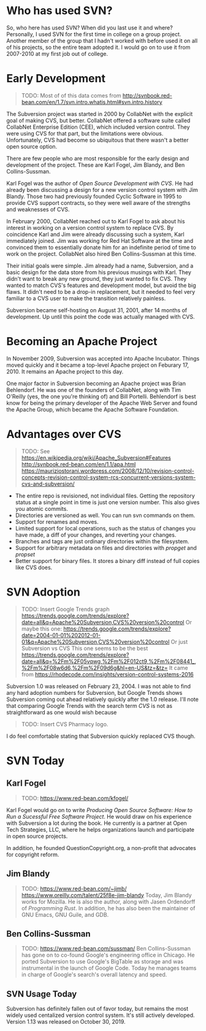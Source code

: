 # Who has used SVN?
So, who here has used SVN? When did you last use it and where? Personally, I used SVN for the first time in college on a group project. Another member of the group that I hadn't worked with before used it on all of his projects, so the entire team adopted it. I would go on to use it from 2007-2010 at my first job out of college.

# Early Development
> TODO: Most of of this data comes from http://svnbook.red-bean.com/en/1.7/svn.intro.whatis.html#svn.intro.history

The Subversion project was started in 2000 by CollabNet with the explicit goal of making CVS, but better. CollabNet offered a software suite called CollabNet Enterprise Edition (CEE), which included version control. They were using CVS for that part, but the limitations were obvious. Unfortunately, CVS had become so ubiquitous that there wasn't a better open source option.

There are few people who are most responsible for the early design and development of the project. These are Karl Fogel, Jim Blandy, and Ben Collins-Sussman.

Karl Fogel was the author of _Open Source Development with CVS_. He had already been discussing a design for a new version control system with Jim Blandy. Those two had previously founded Cyclic Software in 1995 to provide CVS support contracts, so they were well aware of the strengths and weaknesses of CVS.

In February 2000, CollabNet reached out to Karl Fogel to ask about his interest in working on a version control system to replace CVS. By coincidence Karl and Jim were already discussing such a system, Karl immediately joined. Jim was working for Red Hat Software at the time and convinced them to essentially donate him for an indefinite period of time to work on the project. CollabNet also hired Ben Collins-Sussman at this time.

Their initial goals were simple. Jim already had a name, Subversion, and a basic design for the data store from his previous musings with Karl. They didn't want to break any new ground, they just wanted to fix CVS. They wanted to match CVS's features and development model, but avoid the big flaws. It didn't need to be a drop-in replacement, but it needed to feel very familiar to a CVS user to make the transition relatively painless.

Subversion became self-hosting on August 31, 2001, after 14 months of development. Up until this point the code was actually managed with CVS.

# Becoming an Apache Project
In November 2009, Subversion was accepted into Apache Incubator. Things moved quickly and it became a top-level Apache project on Feburary 17, 2010. It remains an Apache project to this day.

One major factor in Subversion becoming an Apache project was Brian Behlendorf. He was one of the founders of CollabNet, along with Tim O'Reilly (yes, the one you're thinking of) and Bill Portelli. Behlendorf is best know for being the primary developer of the Apache Web Server and found the Apache Group, which became the Apache Software Foundation.

# Advantages over CVS
> TODO: See https://en.wikipedia.org/wiki/Apache_Subversion#Features
> http://svnbook.red-bean.com/en/1.1/apa.html
> https://mauriziostorani.wordpress.com/2008/12/10/revision-control-concepts-revision-control-system-rcs-concurrent-versions-system-cvs-and-subversion/

* The entire repo is revisioned, not individual files. Getting the repository status at a single point in time is just one version number. This also gives you atomic commits.
* Directories are versioned as well. You can run svn commands on them.
* Support for renames and moves.
* Limited support for local operations, such as the status of changes you have made, a diff of your changes, and reverting your changes.
* Branches and tags are just ordinary directories within the filesystem.
* Support for arbitrary metadata on files and directories with _propget_ and _propset_
* Better support for binary files. It stores a binary diff instead of full copies like CVS does.

# SVN Adoption
> TODO: Insert Google Trends graph https://trends.google.com/trends/explore?date=all&q=Apache%20Subversion,CVS%20version%20control
> Or maybe this one: https://trends.google.com/trends/explore?date=2004-01-01%202012-01-01&q=Apache%20Subversion,CVS%20version%20control
> Or just Subversion vs CVS
> This one seems to be the best https://trends.google.com/trends/explore?date=all&q=%2Fm%2F05vqwg,%2Fm%2F012ct9,%2Fm%2F08441_,%2Fm%2F08w6d6,%2Fm%2F09d6g&hl=en-US&tz=&tz= It came from https://rhodecode.com/insights/version-control-systems-2016

Subversion 1.0 was released on February 23, 2004. I was not able to find any hard adoption numbers for Subversion, but Google Trends shows Subversion coming out ahead relatively quickly after the 1.0 release. I'll note that comparing Google Trends with the search term _CVS_ is not as straightforward as one would wish because

> TODO: Insert CVS Pharmacy logo.

I do feel comfortable stating that Subversion quickly replaced CVS though. 

# SVN Today

## Karl Fogel
> TODO: https://www.red-bean.com/kfogel/

Karl Fogel would go on to write _Producing Open Source Software: How to Run a Sucessful Free Software Project_. He would draw on his experience with Subversion a lot during the book. He currently is a partner at Open Tech Strategies, LLC, where he helps organizations launch and participate in open source projects.

In addition, he founded QuestionCopyright.org, a non-profit that advocates for copyright reform.

## Jim Blandy
> TODO: https://www.red-bean.com/~jimb/
> https://www.oreilly.com/talent/25f8e-jim-blandy
Today, Jim Blandy works for Mozilla. He is also the author, along with Jasen Ordendorff of _Programming Rust_. In addition, he has also been the maintainer of GNU Emacs, GNU Guile, and GDB.

## Ben Collins-Sussman
> TODO: https://www.red-bean.com/sussman/
Ben Collins-Sussman has gone on to co-found Google's engineering office in Chicago. He ported Subversion to use Google's BigTable as storage and was instrumental in the launch of Google Code. Today he manages teams in charge of Google's search's overall latency and speed.

## SVN Usage Today
Subversion has definitely fallen out of favor today, but remains the most widely used centalized version control system. It's still actively developed. Version 1.13 was released on October 30, 2019.